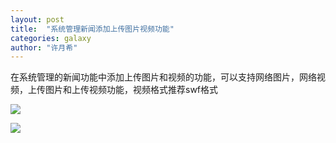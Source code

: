 ```yaml
---
layout: post
title:  "系统管理新闻添加上传图片视频功能"
categories: galaxy
author: "许月希"
---
```


在系统管理的新闻功能中添加上传图片和视频的功能，可以支持网络图片，网络视频，上传图片和上传视频功能，视频格式推荐swf格式

![]({{site.mirror_url}}/assets/uploads/2014-06-11-blackhole-addPost-addMedia.jpg)

![]({{site.mirror_url}}/assets/uploads/2014-06-11-blackhole-addPost-addPic.jpg)

